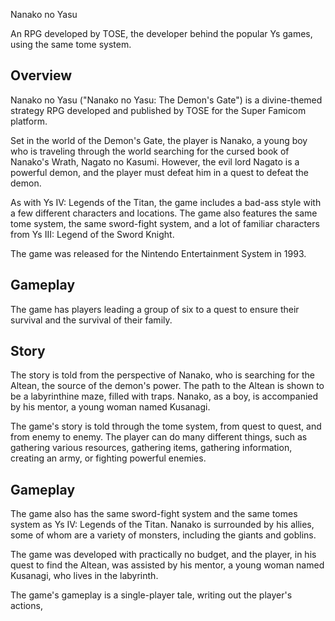 Nanako no Yasu

An RPG developed by TOSE, the developer behind the popular Ys games, using the same tome system.

## Overview

Nanako no Yasu ("Nanako no Yasu: The Demon's Gate") is a divine-themed strategy RPG developed and published by TOSE for the Super Famicom platform.

Set in the world of the Demon's Gate, the player is Nanako, a young boy who is traveling through the world searching for the cursed book of Nanako's Wrath, Nagato no Kasumi. However, the evil lord Nagato is a powerful demon, and the player must defeat him in a quest to defeat the demon.

As with Ys IV: Legends of the Titan, the game includes a bad-ass style with a few different characters and locations. The game also features the same tome system, the same sword-fight system, and a lot of familiar characters from Ys III: Legend of the Sword Knight.

The game was released for the Nintendo Entertainment System in 1993.

## Gameplay

The game has players leading a group of six to a quest to ensure their survival and the survival of their family.

## Story

The story is told from the perspective of Nanako, who is searching for the Altean, the source of the demon's power. The path to the Altean is shown to be a labyrinthine maze, filled with traps. Nanako, as a boy, is accompanied by his mentor, a young woman named Kusanagi.

The game's story is told through the tome system, from quest to quest, and from enemy to enemy. The player can do many different things, such as gathering various resources, gathering items, gathering information, creating an army, or fighting powerful enemies.

## Gameplay

The game also has the same sword-fight system and the same tomes system as Ys IV: Legends of the Titan. Nanako is surrounded by his allies, some of whom are a variety of monsters, including the giants and goblins.

The game was developed with practically no budget, and the player, in his quest to find the Altean, was assisted by his mentor, a young woman named Kusanagi, who lives in the labyrinth.

The game's gameplay is a single-player tale, writing out the player's actions,